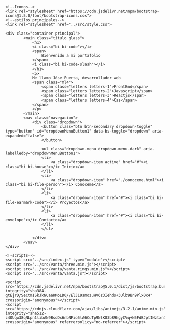 <!DOCTYPE html>
<html lang="es">
<head>
    <meta charset="UTF-8">
    <meta http-equiv="X-UA-Compatible" content="IE=edge">
    <meta name="viewport" content="width=device-width, initial-scale=1.0">
    <title>Jose Puerta</title>
    <!--Bootstrap5-->
    <link href="https://cdn.jsdelivr.net/npm/bootstrap@5.0.1/dist/css/bootstrap.min.css" rel="stylesheet" integrity="sha384-+0n0xVW2eSR5OomGNYDnhzAbDsOXxcvSN1TPprVMTNDbiYZCxYbOOl7+AMvyTG2x" crossorigin="anonymous">

    <!--Iconos-->
    <link rel="stylesheet" href="https://cdn.jsdelivr.net/npm/bootstrap-icons@1.5.0/font/bootstrap-icons.css">
    <!--estilos principales-->
    <link rel="stylesheet" href="../src/style.css">
</head>
<body>

    <div class="container principal">
            <main class="titulo glass">
                <h1>
                <i class="bi bi-code"></i>
                <span>
                    Bienvenido a mi portafolio
                </span>
                <i class="bi bi-code-slash"></i>
                </h1>
                <p>
                Me llamo Jóse Puerta, desarrollador web
                <span class="ml4">
                    <span class="letters letters-1">FrontEnd</span>
                    <span class="letters letters-2">Javascript</span>
                    <span class="letters letters-3">Reactjs</span>
                    <span class="letters letters-4">Css</span>
                </span>
                </p>
            </main>
            <nav class="navegacion">
                <div class="dropdown">
                    <button class="btn btn-secondary dropdown-toggle" type="button" id="dropdownMenuButton1" data-bs-toggle="dropdown" aria-expanded="false">
                    </button>

                    <ul class="dropdown-menu dropdown-menu-dark" aria-labelledby="dropdownMenuButton1">
                    <li>
                        <a class="dropdown-item active" href="#"><i class="bi bi-house"></i> Inicio</a>
                    </li>
                    <li>
                        <a class="dropdown-item" href="./conoceme.html"><i class="bi bi-file-person"></i> Conoceme</a>
                    </li>
                    <li>
                        <a class="dropdown-item" href="#"><i class="bi bi-file-earmark-code"></i> Proyectos</a>
                    </li>
                    <li>
                        <a class="dropdown-item" href="#"><i class="bi bi-envelope"></i> Contacto</a>
                    </li>
                    </ul>
                    
                </div>
            </nav>
    </div>

    <!-scripts-->
    <script src="../src/index.js" type="module"></script>
    <script src="../src/vanta/three.min.js"></script>
    <script src="../src/vanta/vanta.rings.min.js"></script>
    <script src="../src/vanta/vanta.js"></script>

    <script src="https://cdn.jsdelivr.net/npm/bootstrap@5.0.1/dist/js/bootstrap.bundle.min.js" integrity="sha384-gtEjrD/SeCtmISkJkNUaaKMoLD0//ElJ19smozuHV6z3Iehds+3Ulb9Bn9Plx0x4" crossorigin="anonymous"></script>
    <script src="https://cdnjs.cloudflare.com/ajax/libs/animejs/3.2.1/anime.min.js" integrity="sha512-z4OUqw38qNLpn1libAN9BsoDx6nbNFio5lA6CuTp9NlK83b89hgyCVq+N5FdBJptINztxn1Z3SaKSKUS5UP60Q==" crossorigin="anonymous" referrerpolicy="no-referrer"></script>
    
</body>
</html>
